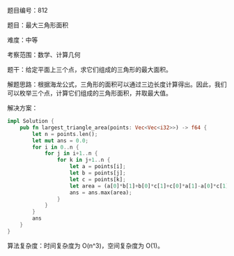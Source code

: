 题目编号：812

题目：最大三角形面积

难度：中等

考察范围：数学、计算几何

题干：给定平面上三个点，求它们组成的三角形的最大面积。

解题思路：根据海龙公式，三角形的面积可以通过三边长度计算得出。因此，我们可以枚举三个点，计算它们组成的三角形面积，并取最大值。

解决方案：

```rust
impl Solution {
    pub fn largest_triangle_area(points: Vec<Vec<i32>>) -> f64 {
        let n = points.len();
        let mut ans = 0.0;
        for i in 0..n {
            for j in i+1..n {
                for k in j+1..n {
                    let a = points[i];
                    let b = points[j];
                    let c = points[k];
                    let area = (a[0]*b[1]+b[0]*c[1]+c[0]*a[1]-a[0]*c[1]-b[0]*a[1]-c[0]*b[1]).abs() as f64 / 2.0;
                    ans = ans.max(area);
                }
            }
        }
        ans
    }
}
```

算法复杂度：时间复杂度为 O(n^3)，空间复杂度为 O(1)。